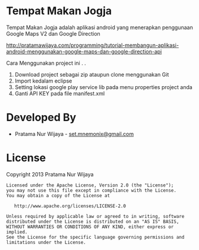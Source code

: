 Tempat Makan Jogja
=================

Tempat Makan Jogja adalah aplikasi android yang menerapkan penggunaan Google Maps V2
dan Google Direction

http://pratamawijaya.com/programming/tutorial-membangun-aplikasi-android-menggunakan-google-maps-dan-google-direction-api

Cara Menggunakan project ini . . 

1. Download project sebagai zip ataupun clone menggunakan Git
2. Import kedalam eclipse
3. Setting lokasi google play service lib pada menu properties project anda
4. Ganti API KEY pada file manifest.xml



Developed By
============

* Pratama Nur Wijaya - <set.mnemonix@gmail.com>

License
=======

Copyright 2013 Pratama Nur Wijaya

    Licensed under the Apache License, Version 2.0 (the "License");
    you may not use this file except in compliance with the License.
    You may obtain a copy of the License at

       http://www.apache.org/licenses/LICENSE-2.0

    Unless required by applicable law or agreed to in writing, software
    distributed under the License is distributed on an "AS IS" BASIS,
    WITHOUT WARRANTIES OR CONDITIONS OF ANY KIND, either express or implied.
    See the License for the specific language governing permissions and
    limitations under the License.


